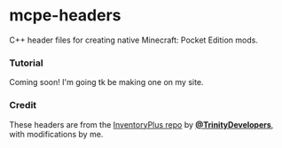 # mcpe-headers
C++ header files for creating native Minecraft: Pocket Edition mods.

### Tutorial
Coming soon! I'm going tk be making one on my site.

### Credit
These headers are from the [InventoryPlus repo](https://github.com/Virtualoso/InventoryPlus) by [**@TrinityDevelopers**](https://github.com/TrinityDevelopers), with modifications by me.
